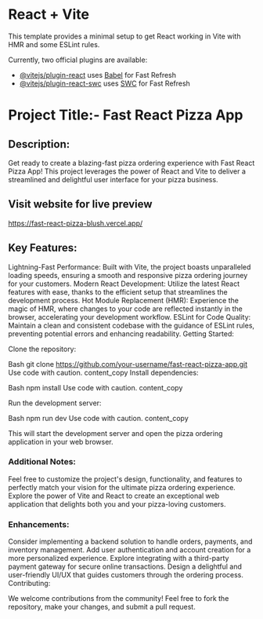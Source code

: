 # React + Vite
This template provides a minimal setup to get React working in Vite with HMR and some ESLint rules.

Currently, two official plugins are available:

- [@vitejs/plugin-react](https://github.com/vitejs/vite-plugin-react/blob/main/packages/plugin-react/README.md) uses [Babel](https://babeljs.io/) for Fast Refresh
- [@vitejs/plugin-react-swc](https://github.com/vitejs/vite-plugin-react-swc) uses [SWC](https://swc.rs/) for Fast Refresh

# Project Title:- Fast React Pizza App

## Description:

Get ready to create a blazing-fast pizza ordering experience with Fast React Pizza App! This project leverages the power of React and Vite to deliver a streamlined and delightful user interface for your pizza business.

## Visit website for live preview

https://fast-react-pizza-blush.vercel.app/

## Key Features:

Lightning-Fast Performance: Built with Vite, the project boasts unparalleled loading speeds, ensuring a smooth and responsive pizza ordering journey for your customers.
Modern React Development: Utilize the latest React features with ease, thanks to the efficient setup that streamlines the development process.
Hot Module Replacement (HMR): Experience the magic of HMR, where changes to your code are reflected instantly in the browser, accelerating your development workflow.
ESLint for Code Quality: Maintain a clean and consistent codebase with the guidance of ESLint rules, preventing potential errors and enhancing readability.
Getting Started:



Clone the repository:

Bash
git clone https://github.com/your-username/fast-react-pizza-app.git
Use code with caution.
content_copy
Install dependencies:

Bash
npm install
Use code with caution.
content_copy

Run the development server:

Bash
npm run dev
Use code with caution.
content_copy

This will start the development server and open the pizza ordering application in your web browser.

### Additional Notes:

Feel free to customize the project's design, functionality, and features to perfectly match your vision for the ultimate pizza ordering experience.
Explore the power of Vite and React to create an exceptional web application that delights both you and your pizza-loving customers.

### Enhancements:

Consider implementing a backend solution to handle orders, payments, and inventory management.
Add user authentication and account creation for a more personalized experience.
Explore integrating with a third-party payment gateway for secure online transactions.
Design a delightful and user-friendly UI/UX that guides customers through the ordering process.
Contributing:

We welcome contributions from the community! Feel free to fork the repository, make your changes, and submit a pull request.